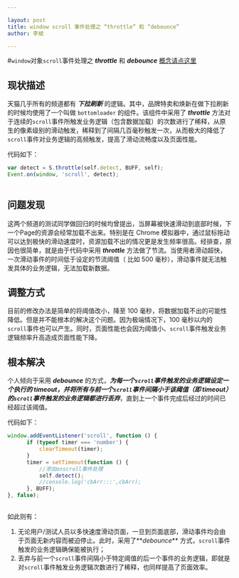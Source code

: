 ```yaml
---

layout: post
title: window scroll 事件处理之 “throttle” 和 “debounce”
author: 李斌

--- 
```


#`window`对象`scroll`事件处理之 **_throttle_** 和 **_debounce_** 
[概念请点这里](http://www.cnblogs.com/fsjohnhuang/p/4147810.html)

##   **现状描述**
天猫几乎所有的频道都有 **_下拉刷新_** 的逻辑。其中，品牌特卖和焕新在做下拉刷新的时候均使用了一个叫做 `bottomloader` 的组件。该组件中采用了 **_throttle_** 方法对于连续的`scroll`事件所触发业务逻辑（包含数据加载）的次数进行了稀释，从原生的像素级别的滑动触发，稀释到了间隔几百毫秒触发一次，从而极大的降低了`scroll`事件对业务逻辑的高频触发，提高了滑动流畅度以及页面性能。

代码如下：
 
```js
var detect = S.throttle(self.detect, BUFF, self);
Event.on(window, 'scroll', detect);
        
```
##  **问题发现**
这两个频道的测试同学做回归的时候均曾提出，当屏幕被快速滑动到底部时候，下一个Page的资源会经常加载不出来。特别是在 Chrome 模拟器中，通过鼠标拖动可以达到极快的滑动速度时，资源加载不出的情况更是发生频率很高。经排查，原因也很简单，就是由于代码中采用 **_throttle_** 方法做了节流。当使用者滑动超快，一次滑动事件的时间低于设定的节流阈值（ 比如 500 毫秒），滑动事件就无法触发具体的业务逻辑，无法加载新数据。

##   **调整方式**
目前的修改办法是简单的将阈值改小，降至 100 毫秒，将数据加载不出的可能性降低。但是并不能根本的解决这个问题。因为极端情况下，100 毫秒以内的`scroll`事件也可以产生。同时，页面性能也会因为阈值小、`scroll`事件触发业务逻辑频率升高造成页面性能下降。

##  **根本解决**
个人倾向于采用 **_debounce_** 的方式，**_为每一个`scroll`事件触发的业务逻辑设定一个执行的 timeout，并将所有与前一个`scroll`事件间隔小于该阈值（即 timeout）的`scroll`事件触发的业务逻辑都进行丢弃_**，直到上一个事件完成后经过的时间已经超过该阈值。

 代码如下：

```js
window.addEventListener('scroll', function () {
      if (typeof timer === 'number') {
          clearTimeout(timer);
      }
      timer = setTimeout(function () {
          //添加onscroll事件处理
          self.detect();
          //console.log('cbArr:::',cbArr);
      }, BUFF);
}, false);
    

```
    
 如此则有：

1.  无论用户/测试人员以多快速度滑动页面，一旦到页面底部，滑动事件均会由于页面无新内容而被迫停止。此时，采用了**_debounce_** 方式，`scroll`事件触发的业务逻辑确保能被执行；
2.  丢弃与前一个`scroll`事件间隔小于特定阈值的后一个事件的业务逻辑，即就是对`scroll`事件触发业务逻辑次数进行了稀释，也同样提高了页面效率。
